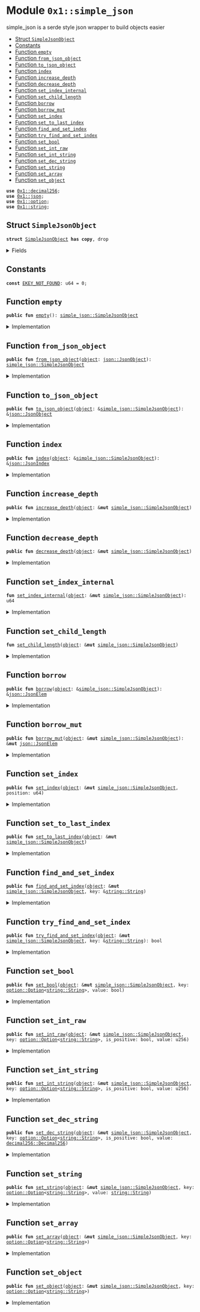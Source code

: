 
<a id="0x1_simple_json"></a>

# Module `0x1::simple_json`

simple_json is a serde style json wrapper to build objects easier


-  [Struct `SimpleJsonObject`](#0x1_simple_json_SimpleJsonObject)
-  [Constants](#@Constants_0)
-  [Function `empty`](#0x1_simple_json_empty)
-  [Function `from_json_object`](#0x1_simple_json_from_json_object)
-  [Function `to_json_object`](#0x1_simple_json_to_json_object)
-  [Function `index`](#0x1_simple_json_index)
-  [Function `increase_depth`](#0x1_simple_json_increase_depth)
-  [Function `decrease_depth`](#0x1_simple_json_decrease_depth)
-  [Function `set_index_internal`](#0x1_simple_json_set_index_internal)
-  [Function `set_child_length`](#0x1_simple_json_set_child_length)
-  [Function `borrow`](#0x1_simple_json_borrow)
-  [Function `borrow_mut`](#0x1_simple_json_borrow_mut)
-  [Function `set_index`](#0x1_simple_json_set_index)
-  [Function `set_to_last_index`](#0x1_simple_json_set_to_last_index)
-  [Function `find_and_set_index`](#0x1_simple_json_find_and_set_index)
-  [Function `try_find_and_set_index`](#0x1_simple_json_try_find_and_set_index)
-  [Function `set_bool`](#0x1_simple_json_set_bool)
-  [Function `set_int_raw`](#0x1_simple_json_set_int_raw)
-  [Function `set_int_string`](#0x1_simple_json_set_int_string)
-  [Function `set_dec_string`](#0x1_simple_json_set_dec_string)
-  [Function `set_string`](#0x1_simple_json_set_string)
-  [Function `set_array`](#0x1_simple_json_set_array)
-  [Function `set_object`](#0x1_simple_json_set_object)


<pre><code><b>use</b> <a href="decimal256.md#0x1_decimal256">0x1::decimal256</a>;
<b>use</b> <a href="json.md#0x1_json">0x1::json</a>;
<b>use</b> <a href="../../move_nursery/../move_stdlib/doc/option.md#0x1_option">0x1::option</a>;
<b>use</b> <a href="../../move_nursery/../move_stdlib/doc/string.md#0x1_string">0x1::string</a>;
</code></pre>



<a id="0x1_simple_json_SimpleJsonObject"></a>

## Struct `SimpleJsonObject`



<pre><code><b>struct</b> <a href="simple_json.md#0x1_simple_json_SimpleJsonObject">SimpleJsonObject</a> <b>has</b> <b>copy</b>, drop
</code></pre>



<details>
<summary>Fields</summary>


<dl>
<dt>
<code>obj: <a href="json.md#0x1_json_JsonObject">json::JsonObject</a></code>
</dt>
<dd>

</dd>
<dt>
<code>index: <a href="json.md#0x1_json_JsonIndex">json::JsonIndex</a></code>
</dt>
<dd>

</dd>
</dl>


</details>

<a id="@Constants_0"></a>

## Constants


<a id="0x1_simple_json_EKEY_NOT_FOUND"></a>



<pre><code><b>const</b> <a href="simple_json.md#0x1_simple_json_EKEY_NOT_FOUND">EKEY_NOT_FOUND</a>: u64 = 0;
</code></pre>



<a id="0x1_simple_json_empty"></a>

## Function `empty`



<pre><code><b>public</b> <b>fun</b> <a href="simple_json.md#0x1_simple_json_empty">empty</a>(): <a href="simple_json.md#0x1_simple_json_SimpleJsonObject">simple_json::SimpleJsonObject</a>
</code></pre>



<details>
<summary>Implementation</summary>


<pre><code><b>public</b> <b>fun</b> <a href="simple_json.md#0x1_simple_json_empty">empty</a>(): <a href="simple_json.md#0x1_simple_json_SimpleJsonObject">SimpleJsonObject</a>{
    <a href="simple_json.md#0x1_simple_json_SimpleJsonObject">SimpleJsonObject</a> {
        obj: <a href="json.md#0x1_json_empty">json::empty</a>(),
        index: <a href="json.md#0x1_json_start_index">json::start_index</a>(),
    }
}
</code></pre>



</details>

<a id="0x1_simple_json_from_json_object"></a>

## Function `from_json_object`



<pre><code><b>public</b> <b>fun</b> <a href="simple_json.md#0x1_simple_json_from_json_object">from_json_object</a>(<a href="object.md#0x1_object">object</a>: <a href="json.md#0x1_json_JsonObject">json::JsonObject</a>): <a href="simple_json.md#0x1_simple_json_SimpleJsonObject">simple_json::SimpleJsonObject</a>
</code></pre>



<details>
<summary>Implementation</summary>


<pre><code><b>public</b> <b>fun</b> <a href="simple_json.md#0x1_simple_json_from_json_object">from_json_object</a>(<a href="object.md#0x1_object">object</a>: JsonObject): <a href="simple_json.md#0x1_simple_json_SimpleJsonObject">SimpleJsonObject</a>{
    <a href="simple_json.md#0x1_simple_json_SimpleJsonObject">SimpleJsonObject</a> {
        obj: <a href="object.md#0x1_object">object</a>,
        index: <a href="json.md#0x1_json_start_index">json::start_index</a>(),
    }
}
</code></pre>



</details>

<a id="0x1_simple_json_to_json_object"></a>

## Function `to_json_object`



<pre><code><b>public</b> <b>fun</b> <a href="simple_json.md#0x1_simple_json_to_json_object">to_json_object</a>(<a href="object.md#0x1_object">object</a>: &<a href="simple_json.md#0x1_simple_json_SimpleJsonObject">simple_json::SimpleJsonObject</a>): &<a href="json.md#0x1_json_JsonObject">json::JsonObject</a>
</code></pre>



<details>
<summary>Implementation</summary>


<pre><code><b>public</b> <b>fun</b> <a href="simple_json.md#0x1_simple_json_to_json_object">to_json_object</a>(<a href="object.md#0x1_object">object</a>: &<a href="simple_json.md#0x1_simple_json_SimpleJsonObject">SimpleJsonObject</a>): &JsonObject{
    &<a href="object.md#0x1_object">object</a>.obj
}
</code></pre>



</details>

<a id="0x1_simple_json_index"></a>

## Function `index`



<pre><code><b>public</b> <b>fun</b> <a href="simple_json.md#0x1_simple_json_index">index</a>(<a href="object.md#0x1_object">object</a>: &<a href="simple_json.md#0x1_simple_json_SimpleJsonObject">simple_json::SimpleJsonObject</a>): &<a href="json.md#0x1_json_JsonIndex">json::JsonIndex</a>
</code></pre>



<details>
<summary>Implementation</summary>


<pre><code><b>public</b> <b>fun</b> <a href="simple_json.md#0x1_simple_json_index">index</a>(<a href="object.md#0x1_object">object</a>: &<a href="simple_json.md#0x1_simple_json_SimpleJsonObject">SimpleJsonObject</a>): &JsonIndex{
    &<a href="object.md#0x1_object">object</a>.index
}
</code></pre>



</details>

<a id="0x1_simple_json_increase_depth"></a>

## Function `increase_depth`



<pre><code><b>public</b> <b>fun</b> <a href="simple_json.md#0x1_simple_json_increase_depth">increase_depth</a>(<a href="object.md#0x1_object">object</a>: &<b>mut</b> <a href="simple_json.md#0x1_simple_json_SimpleJsonObject">simple_json::SimpleJsonObject</a>)
</code></pre>



<details>
<summary>Implementation</summary>


<pre><code><b>public</b> <b>fun</b> <a href="simple_json.md#0x1_simple_json_increase_depth">increase_depth</a>(<a href="object.md#0x1_object">object</a>: &<b>mut</b> <a href="simple_json.md#0x1_simple_json_SimpleJsonObject">SimpleJsonObject</a>) {
    <a href="object.md#0x1_object">object</a>.index = <a href="json.md#0x1_json_get_next_index">json::get_next_index</a>(&<a href="object.md#0x1_object">object</a>.index, 0)
}
</code></pre>



</details>

<a id="0x1_simple_json_decrease_depth"></a>

## Function `decrease_depth`



<pre><code><b>public</b> <b>fun</b> <a href="simple_json.md#0x1_simple_json_decrease_depth">decrease_depth</a>(<a href="object.md#0x1_object">object</a>: &<b>mut</b> <a href="simple_json.md#0x1_simple_json_SimpleJsonObject">simple_json::SimpleJsonObject</a>)
</code></pre>



<details>
<summary>Implementation</summary>


<pre><code><b>public</b> <b>fun</b> <a href="simple_json.md#0x1_simple_json_decrease_depth">decrease_depth</a>(<a href="object.md#0x1_object">object</a>: &<b>mut</b> <a href="simple_json.md#0x1_simple_json_SimpleJsonObject">SimpleJsonObject</a>) {
    <b>let</b> (prev_index, _) = <a href="json.md#0x1_json_get_prev_index">json::get_prev_index</a>(&<a href="object.md#0x1_object">object</a>.index);
    <a href="object.md#0x1_object">object</a>.index = prev_index;
}
</code></pre>



</details>

<a id="0x1_simple_json_set_index_internal"></a>

## Function `set_index_internal`



<pre><code><b>fun</b> <a href="simple_json.md#0x1_simple_json_set_index_internal">set_index_internal</a>(<a href="object.md#0x1_object">object</a>: &<b>mut</b> <a href="simple_json.md#0x1_simple_json_SimpleJsonObject">simple_json::SimpleJsonObject</a>): u64
</code></pre>



<details>
<summary>Implementation</summary>


<pre><code><b>fun</b> <a href="simple_json.md#0x1_simple_json_set_index_internal">set_index_internal</a>(<a href="object.md#0x1_object">object</a>: &<b>mut</b> <a href="simple_json.md#0x1_simple_json_SimpleJsonObject">SimpleJsonObject</a>): u64{
    <b>if</b>(<a href="json.md#0x1_json_get_depth">json::get_depth</a>(&<a href="object.md#0x1_object">object</a>.index) == 1) <b>return</b> 0;

    <b>let</b> (prev_index, last) = <a href="json.md#0x1_json_get_prev_index">json::get_prev_index</a>(&<a href="object.md#0x1_object">object</a>.index);

    <b>if</b>(last == 0 && <a href="json.md#0x1_json_get_child_length">json::get_child_length</a>(<a href="json.md#0x1_json_borrow">json::borrow</a>(&<a href="object.md#0x1_object">object</a>.obj, &prev_index)) == 0) <b>return</b> 0;
    <a href="object.md#0x1_object">object</a>.index = <a href="json.md#0x1_json_get_next_index">json::get_next_index</a>(&prev_index, last + 1);
    last+1
}
</code></pre>



</details>

<a id="0x1_simple_json_set_child_length"></a>

## Function `set_child_length`



<pre><code><b>fun</b> <a href="simple_json.md#0x1_simple_json_set_child_length">set_child_length</a>(<a href="object.md#0x1_object">object</a>: &<b>mut</b> <a href="simple_json.md#0x1_simple_json_SimpleJsonObject">simple_json::SimpleJsonObject</a>)
</code></pre>



<details>
<summary>Implementation</summary>


<pre><code><b>fun</b> <a href="simple_json.md#0x1_simple_json_set_child_length">set_child_length</a>(<a href="object.md#0x1_object">object</a>: &<b>mut</b> <a href="simple_json.md#0x1_simple_json_SimpleJsonObject">SimpleJsonObject</a>) {
    <b>let</b> (prev_index, last) = <a href="json.md#0x1_json_get_prev_index">json::get_prev_index</a>(&<a href="object.md#0x1_object">object</a>.index);
    <a href="json.md#0x1_json_set_child_length">json::set_child_length</a>(<a href="json.md#0x1_json_borrow_mut">json::borrow_mut</a>(&<b>mut</b> <a href="object.md#0x1_object">object</a>.obj, &prev_index) ,last+1);
}
</code></pre>



</details>

<a id="0x1_simple_json_borrow"></a>

## Function `borrow`



<pre><code><b>public</b> <b>fun</b> <a href="simple_json.md#0x1_simple_json_borrow">borrow</a>(<a href="object.md#0x1_object">object</a>: &<a href="simple_json.md#0x1_simple_json_SimpleJsonObject">simple_json::SimpleJsonObject</a>): &<a href="json.md#0x1_json_JsonElem">json::JsonElem</a>
</code></pre>



<details>
<summary>Implementation</summary>


<pre><code><b>public</b> <b>fun</b> <a href="simple_json.md#0x1_simple_json_borrow">borrow</a>(<a href="object.md#0x1_object">object</a>: &<a href="simple_json.md#0x1_simple_json_SimpleJsonObject">SimpleJsonObject</a>): &JsonElem {
    <a href="json.md#0x1_json_borrow">json::borrow</a>(&<a href="object.md#0x1_object">object</a>.obj, &<a href="object.md#0x1_object">object</a>.index)
}
</code></pre>



</details>

<a id="0x1_simple_json_borrow_mut"></a>

## Function `borrow_mut`



<pre><code><b>public</b> <b>fun</b> <a href="simple_json.md#0x1_simple_json_borrow_mut">borrow_mut</a>(<a href="object.md#0x1_object">object</a>: &<b>mut</b> <a href="simple_json.md#0x1_simple_json_SimpleJsonObject">simple_json::SimpleJsonObject</a>): &<b>mut</b> <a href="json.md#0x1_json_JsonElem">json::JsonElem</a>
</code></pre>



<details>
<summary>Implementation</summary>


<pre><code><b>public</b> <b>fun</b> <a href="simple_json.md#0x1_simple_json_borrow_mut">borrow_mut</a>(<a href="object.md#0x1_object">object</a>: &<b>mut</b> <a href="simple_json.md#0x1_simple_json_SimpleJsonObject">SimpleJsonObject</a>): &<b>mut</b> JsonElem {
    <a href="json.md#0x1_json_borrow_mut">json::borrow_mut</a>(&<b>mut</b> <a href="object.md#0x1_object">object</a>.obj, &<a href="object.md#0x1_object">object</a>.index)
}
</code></pre>



</details>

<a id="0x1_simple_json_set_index"></a>

## Function `set_index`



<pre><code><b>public</b> <b>fun</b> <a href="simple_json.md#0x1_simple_json_set_index">set_index</a>(<a href="object.md#0x1_object">object</a>: &<b>mut</b> <a href="simple_json.md#0x1_simple_json_SimpleJsonObject">simple_json::SimpleJsonObject</a>, position: u64)
</code></pre>



<details>
<summary>Implementation</summary>


<pre><code><b>public</b> <b>fun</b> <a href="simple_json.md#0x1_simple_json_set_index">set_index</a>(<a href="object.md#0x1_object">object</a>: &<b>mut</b> <a href="simple_json.md#0x1_simple_json_SimpleJsonObject">SimpleJsonObject</a>, position: u64){
    <b>let</b> (prev_index, _) = <a href="json.md#0x1_json_get_prev_index">json::get_prev_index</a>(&<a href="object.md#0x1_object">object</a>.index);
    <a href="object.md#0x1_object">object</a>.index = <a href="json.md#0x1_json_get_next_index">json::get_next_index</a>(&prev_index, position);
}
</code></pre>



</details>

<a id="0x1_simple_json_set_to_last_index"></a>

## Function `set_to_last_index`



<pre><code><b>public</b> <b>fun</b> <a href="simple_json.md#0x1_simple_json_set_to_last_index">set_to_last_index</a>(<a href="object.md#0x1_object">object</a>: &<b>mut</b> <a href="simple_json.md#0x1_simple_json_SimpleJsonObject">simple_json::SimpleJsonObject</a>)
</code></pre>



<details>
<summary>Implementation</summary>


<pre><code><b>public</b> <b>fun</b> <a href="simple_json.md#0x1_simple_json_set_to_last_index">set_to_last_index</a>(<a href="object.md#0x1_object">object</a>: &<b>mut</b> <a href="simple_json.md#0x1_simple_json_SimpleJsonObject">SimpleJsonObject</a>){
    <b>let</b> (prev_index, _) = <a href="json.md#0x1_json_get_prev_index">json::get_prev_index</a>(&<a href="object.md#0x1_object">object</a>.index);
    <b>let</b> child_length = <a href="json.md#0x1_json_get_child_length">json::get_child_length</a>(<a href="json.md#0x1_json_borrow">json::borrow</a>(&<a href="object.md#0x1_object">object</a>.obj, &prev_index));
    <b>if</b>(child_length == 0) <b>return</b>;
    <a href="object.md#0x1_object">object</a>.index = <a href="json.md#0x1_json_get_next_index">json::get_next_index</a>(&prev_index, child_length - 1);
}
</code></pre>



</details>

<a id="0x1_simple_json_find_and_set_index"></a>

## Function `find_and_set_index`



<pre><code><b>public</b> <b>fun</b> <a href="simple_json.md#0x1_simple_json_find_and_set_index">find_and_set_index</a>(<a href="object.md#0x1_object">object</a>: &<b>mut</b> <a href="simple_json.md#0x1_simple_json_SimpleJsonObject">simple_json::SimpleJsonObject</a>, key: &<a href="../../move_nursery/../move_stdlib/doc/string.md#0x1_string_String">string::String</a>)
</code></pre>



<details>
<summary>Implementation</summary>


<pre><code><b>public</b> <b>fun</b> <a href="simple_json.md#0x1_simple_json_find_and_set_index">find_and_set_index</a>(<a href="object.md#0x1_object">object</a>: &<b>mut</b> <a href="simple_json.md#0x1_simple_json_SimpleJsonObject">SimpleJsonObject</a>, key: &String) {
    <b>let</b> (prev_index, _) = <a href="json.md#0x1_json_get_prev_index">json::get_prev_index</a>(&<a href="object.md#0x1_object">object</a>.index);
    <b>let</b> find_index = <a href="json.md#0x1_json_find">json::find</a>(&<a href="object.md#0x1_object">object</a>.obj, &prev_index, key);

    <b>assert</b>!(!<a href="json.md#0x1_json_is_null_index">json::is_null_index</a>(&find_index), <a href="simple_json.md#0x1_simple_json_EKEY_NOT_FOUND">EKEY_NOT_FOUND</a>);
    <a href="object.md#0x1_object">object</a>.index = find_index;
}
</code></pre>



</details>

<a id="0x1_simple_json_try_find_and_set_index"></a>

## Function `try_find_and_set_index`



<pre><code><b>public</b> <b>fun</b> <a href="simple_json.md#0x1_simple_json_try_find_and_set_index">try_find_and_set_index</a>(<a href="object.md#0x1_object">object</a>: &<b>mut</b> <a href="simple_json.md#0x1_simple_json_SimpleJsonObject">simple_json::SimpleJsonObject</a>, key: &<a href="../../move_nursery/../move_stdlib/doc/string.md#0x1_string_String">string::String</a>): bool
</code></pre>



<details>
<summary>Implementation</summary>


<pre><code><b>public</b> <b>fun</b> <a href="simple_json.md#0x1_simple_json_try_find_and_set_index">try_find_and_set_index</a>(<a href="object.md#0x1_object">object</a>: &<b>mut</b> <a href="simple_json.md#0x1_simple_json_SimpleJsonObject">SimpleJsonObject</a>, key: &String):bool {
    <b>let</b> (prev_index, _) = <a href="json.md#0x1_json_get_prev_index">json::get_prev_index</a>(&<a href="object.md#0x1_object">object</a>.index);
    <b>let</b> find_index = <a href="json.md#0x1_json_find">json::find</a>(&<a href="object.md#0x1_object">object</a>.obj, &prev_index, key);

    <b>if</b> ( <a href="json.md#0x1_json_is_null_index">json::is_null_index</a>(&find_index)) {
        <b>false</b>
    } <b>else</b> {
        <a href="object.md#0x1_object">object</a>.index = find_index;
        <b>true</b>
    }
}
</code></pre>



</details>

<a id="0x1_simple_json_set_bool"></a>

## Function `set_bool`



<pre><code><b>public</b> <b>fun</b> <a href="simple_json.md#0x1_simple_json_set_bool">set_bool</a>(<a href="object.md#0x1_object">object</a>: &<b>mut</b> <a href="simple_json.md#0x1_simple_json_SimpleJsonObject">simple_json::SimpleJsonObject</a>, key: <a href="../../move_nursery/../move_stdlib/doc/option.md#0x1_option_Option">option::Option</a>&lt;<a href="../../move_nursery/../move_stdlib/doc/string.md#0x1_string_String">string::String</a>&gt;, value: bool)
</code></pre>



<details>
<summary>Implementation</summary>


<pre><code><b>public</b> <b>fun</b> <a href="simple_json.md#0x1_simple_json_set_bool">set_bool</a>(<a href="object.md#0x1_object">object</a>: &<b>mut</b> <a href="simple_json.md#0x1_simple_json_SimpleJsonObject">SimpleJsonObject</a>, key: Option&lt;String&gt;, value: bool) {
    <a href="simple_json.md#0x1_simple_json_set_index_internal">set_index_internal</a>(<a href="object.md#0x1_object">object</a>);
    <a href="json.md#0x1_json_set_bool">json::set_bool</a>(&<b>mut</b> <a href="object.md#0x1_object">object</a>.obj, <a href="object.md#0x1_object">object</a>.index, key, value);
    <b>if</b>(<a href="json.md#0x1_json_get_depth">json::get_depth</a>(&<a href="object.md#0x1_object">object</a>.index) != 1) <a href="simple_json.md#0x1_simple_json_set_child_length">set_child_length</a>(<a href="object.md#0x1_object">object</a>);
}
</code></pre>



</details>

<a id="0x1_simple_json_set_int_raw"></a>

## Function `set_int_raw`



<pre><code><b>public</b> <b>fun</b> <a href="simple_json.md#0x1_simple_json_set_int_raw">set_int_raw</a>(<a href="object.md#0x1_object">object</a>: &<b>mut</b> <a href="simple_json.md#0x1_simple_json_SimpleJsonObject">simple_json::SimpleJsonObject</a>, key: <a href="../../move_nursery/../move_stdlib/doc/option.md#0x1_option_Option">option::Option</a>&lt;<a href="../../move_nursery/../move_stdlib/doc/string.md#0x1_string_String">string::String</a>&gt;, is_positive: bool, value: u256)
</code></pre>



<details>
<summary>Implementation</summary>


<pre><code><b>public</b> <b>fun</b> <a href="simple_json.md#0x1_simple_json_set_int_raw">set_int_raw</a>(<a href="object.md#0x1_object">object</a>:&<b>mut</b> <a href="simple_json.md#0x1_simple_json_SimpleJsonObject">SimpleJsonObject</a>, key: Option&lt;String&gt;, is_positive: bool, value: u256) {
    <a href="simple_json.md#0x1_simple_json_set_index_internal">set_index_internal</a>(<a href="object.md#0x1_object">object</a>);
    <a href="json.md#0x1_json_set_int_raw">json::set_int_raw</a>(&<b>mut</b> <a href="object.md#0x1_object">object</a>.obj, <a href="object.md#0x1_object">object</a>.index, key, is_positive, value);
    <b>if</b>(<a href="json.md#0x1_json_get_depth">json::get_depth</a>(&<a href="object.md#0x1_object">object</a>.index) != 1) <a href="simple_json.md#0x1_simple_json_set_child_length">set_child_length</a>(<a href="object.md#0x1_object">object</a>);
}
</code></pre>



</details>

<a id="0x1_simple_json_set_int_string"></a>

## Function `set_int_string`



<pre><code><b>public</b> <b>fun</b> <a href="simple_json.md#0x1_simple_json_set_int_string">set_int_string</a>(<a href="object.md#0x1_object">object</a>: &<b>mut</b> <a href="simple_json.md#0x1_simple_json_SimpleJsonObject">simple_json::SimpleJsonObject</a>, key: <a href="../../move_nursery/../move_stdlib/doc/option.md#0x1_option_Option">option::Option</a>&lt;<a href="../../move_nursery/../move_stdlib/doc/string.md#0x1_string_String">string::String</a>&gt;, is_positive: bool, value: u256)
</code></pre>



<details>
<summary>Implementation</summary>


<pre><code><b>public</b> <b>fun</b> <a href="simple_json.md#0x1_simple_json_set_int_string">set_int_string</a>(<a href="object.md#0x1_object">object</a>:&<b>mut</b> <a href="simple_json.md#0x1_simple_json_SimpleJsonObject">SimpleJsonObject</a>, key: Option&lt;String&gt;, is_positive: bool, value: u256) {
    <a href="simple_json.md#0x1_simple_json_set_index_internal">set_index_internal</a>(<a href="object.md#0x1_object">object</a>);
    <a href="json.md#0x1_json_set_int_string">json::set_int_string</a>(&<b>mut</b> <a href="object.md#0x1_object">object</a>.obj, <a href="object.md#0x1_object">object</a>.index, key, is_positive, value);
    <b>if</b>(<a href="json.md#0x1_json_get_depth">json::get_depth</a>(&<a href="object.md#0x1_object">object</a>.index) != 1) <a href="simple_json.md#0x1_simple_json_set_child_length">set_child_length</a>(<a href="object.md#0x1_object">object</a>);
}
</code></pre>



</details>

<a id="0x1_simple_json_set_dec_string"></a>

## Function `set_dec_string`



<pre><code><b>public</b> <b>fun</b> <a href="simple_json.md#0x1_simple_json_set_dec_string">set_dec_string</a>(<a href="object.md#0x1_object">object</a>: &<b>mut</b> <a href="simple_json.md#0x1_simple_json_SimpleJsonObject">simple_json::SimpleJsonObject</a>, key: <a href="../../move_nursery/../move_stdlib/doc/option.md#0x1_option_Option">option::Option</a>&lt;<a href="../../move_nursery/../move_stdlib/doc/string.md#0x1_string_String">string::String</a>&gt;, is_positive: bool, value: <a href="decimal256.md#0x1_decimal256_Decimal256">decimal256::Decimal256</a>)
</code></pre>



<details>
<summary>Implementation</summary>


<pre><code><b>public</b> <b>fun</b> <a href="simple_json.md#0x1_simple_json_set_dec_string">set_dec_string</a>(<a href="object.md#0x1_object">object</a>:&<b>mut</b> <a href="simple_json.md#0x1_simple_json_SimpleJsonObject">SimpleJsonObject</a>, key: Option&lt;String&gt;, is_positive: bool, value: Decimal256) {
    <a href="simple_json.md#0x1_simple_json_set_index_internal">set_index_internal</a>(<a href="object.md#0x1_object">object</a>);
    <a href="json.md#0x1_json_set_dec_string">json::set_dec_string</a>(&<b>mut</b> <a href="object.md#0x1_object">object</a>.obj, <a href="object.md#0x1_object">object</a>.index, key, is_positive, value);
    <b>if</b>(<a href="json.md#0x1_json_get_depth">json::get_depth</a>(&<a href="object.md#0x1_object">object</a>.index) != 1) <a href="simple_json.md#0x1_simple_json_set_child_length">set_child_length</a>(<a href="object.md#0x1_object">object</a>);
}
</code></pre>



</details>

<a id="0x1_simple_json_set_string"></a>

## Function `set_string`



<pre><code><b>public</b> <b>fun</b> <a href="simple_json.md#0x1_simple_json_set_string">set_string</a>(<a href="object.md#0x1_object">object</a>: &<b>mut</b> <a href="simple_json.md#0x1_simple_json_SimpleJsonObject">simple_json::SimpleJsonObject</a>, key: <a href="../../move_nursery/../move_stdlib/doc/option.md#0x1_option_Option">option::Option</a>&lt;<a href="../../move_nursery/../move_stdlib/doc/string.md#0x1_string_String">string::String</a>&gt;, value: <a href="../../move_nursery/../move_stdlib/doc/string.md#0x1_string_String">string::String</a>)
</code></pre>



<details>
<summary>Implementation</summary>


<pre><code><b>public</b> <b>fun</b> <a href="simple_json.md#0x1_simple_json_set_string">set_string</a>(<a href="object.md#0x1_object">object</a>: &<b>mut</b> <a href="simple_json.md#0x1_simple_json_SimpleJsonObject">SimpleJsonObject</a>, key: Option&lt;String&gt;, value: String) {
    <a href="simple_json.md#0x1_simple_json_set_index_internal">set_index_internal</a>(<a href="object.md#0x1_object">object</a>);
    <a href="json.md#0x1_json_set_string">json::set_string</a>(&<b>mut</b> <a href="object.md#0x1_object">object</a>.obj, <a href="object.md#0x1_object">object</a>.index, key, value);
    <b>if</b>(<a href="json.md#0x1_json_get_depth">json::get_depth</a>(&<a href="object.md#0x1_object">object</a>.index) != 1) <a href="simple_json.md#0x1_simple_json_set_child_length">set_child_length</a>(<a href="object.md#0x1_object">object</a>);
}
</code></pre>



</details>

<a id="0x1_simple_json_set_array"></a>

## Function `set_array`



<pre><code><b>public</b> <b>fun</b> <a href="simple_json.md#0x1_simple_json_set_array">set_array</a>(<a href="object.md#0x1_object">object</a>: &<b>mut</b> <a href="simple_json.md#0x1_simple_json_SimpleJsonObject">simple_json::SimpleJsonObject</a>, key: <a href="../../move_nursery/../move_stdlib/doc/option.md#0x1_option_Option">option::Option</a>&lt;<a href="../../move_nursery/../move_stdlib/doc/string.md#0x1_string_String">string::String</a>&gt;)
</code></pre>



<details>
<summary>Implementation</summary>


<pre><code><b>public</b> <b>fun</b> <a href="simple_json.md#0x1_simple_json_set_array">set_array</a>(<a href="object.md#0x1_object">object</a>: &<b>mut</b> <a href="simple_json.md#0x1_simple_json_SimpleJsonObject">SimpleJsonObject</a>, key: Option&lt;String&gt;) {
    <a href="simple_json.md#0x1_simple_json_set_index_internal">set_index_internal</a>(<a href="object.md#0x1_object">object</a>);
    <a href="json.md#0x1_json_set_array">json::set_array</a>(&<b>mut</b> <a href="object.md#0x1_object">object</a>.obj, <a href="object.md#0x1_object">object</a>.index, key, 0);
    <b>if</b>(<a href="json.md#0x1_json_get_depth">json::get_depth</a>(&<a href="object.md#0x1_object">object</a>.index) != 1) <a href="simple_json.md#0x1_simple_json_set_child_length">set_child_length</a>(<a href="object.md#0x1_object">object</a>);
}
</code></pre>



</details>

<a id="0x1_simple_json_set_object"></a>

## Function `set_object`



<pre><code><b>public</b> <b>fun</b> <a href="simple_json.md#0x1_simple_json_set_object">set_object</a>(<a href="object.md#0x1_object">object</a>: &<b>mut</b> <a href="simple_json.md#0x1_simple_json_SimpleJsonObject">simple_json::SimpleJsonObject</a>, key: <a href="../../move_nursery/../move_stdlib/doc/option.md#0x1_option_Option">option::Option</a>&lt;<a href="../../move_nursery/../move_stdlib/doc/string.md#0x1_string_String">string::String</a>&gt;)
</code></pre>



<details>
<summary>Implementation</summary>


<pre><code><b>public</b> <b>fun</b> <a href="simple_json.md#0x1_simple_json_set_object">set_object</a>(<a href="object.md#0x1_object">object</a>: &<b>mut</b> <a href="simple_json.md#0x1_simple_json_SimpleJsonObject">SimpleJsonObject</a>, key: Option&lt;String&gt;) {
    <a href="simple_json.md#0x1_simple_json_set_index_internal">set_index_internal</a>(<a href="object.md#0x1_object">object</a>);
    <a href="json.md#0x1_json_set_object">json::set_object</a>(&<b>mut</b> <a href="object.md#0x1_object">object</a>.obj, <a href="object.md#0x1_object">object</a>.index, key, 0);
    <b>if</b>(<a href="json.md#0x1_json_get_depth">json::get_depth</a>(&<a href="object.md#0x1_object">object</a>.index) != 1) <a href="simple_json.md#0x1_simple_json_set_child_length">set_child_length</a>(<a href="object.md#0x1_object">object</a>);
}
</code></pre>



</details>
